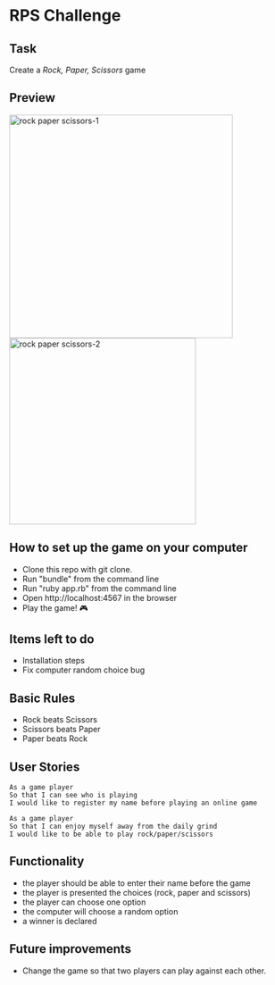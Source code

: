 # RPS Challenge

Task
----
Create a _Rock, Paper, Scissors_ game

## Preview
<img width="400" alt="rock paper scissors-1" src="https://user-images.githubusercontent.com/28805811/83118860-d40fde80-a0c6-11ea-9948-39eb114e3952.png">

<img width="334" alt="rock paper scissors-2" src="https://user-images.githubusercontent.com/28805811/83118895-e0943700-a0c6-11ea-97f2-2c6a3e9c7d90.png">

## How to set up the game on your computer
- Clone this repo with git clone.
- Run "bundle" from the command line 
- Run "ruby app.rb" from the command line
- Open http://localhost:4567 in the browser
- Play the game! 🎮 

## Items left to do
- Installation steps
- Fix computer random choice bug

## Basic Rules
- Rock beats Scissors
- Scissors beats Paper
- Paper beats Rock

## User Stories
```
As a game player
So that I can see who is playing
I would like to register my name before playing an online game

As a game player
So that I can enjoy myself away from the daily grind
I would like to be able to play rock/paper/scissors
```

## Functionality
- the player should be able to enter their name before the game
- the player is presented the choices (rock, paper and scissors)
- the player can choose one option
- the computer will choose a random option
- a winner is declared

## Future improvements
- Change the game so that two players can play against each other.
